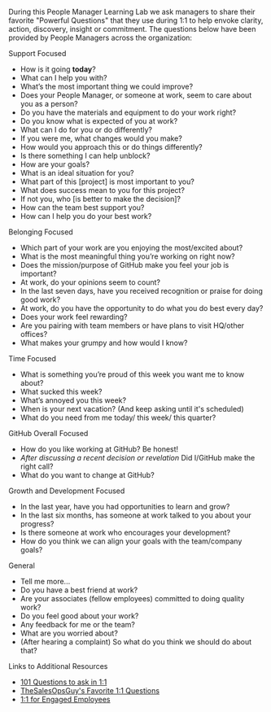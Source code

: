 During this People Manager Learning Lab we ask managers to share their favorite "Powerful Questions" that they use during 1:1 to help envoke clarity, action, discovery, insight or commitment. The questions below have been provided by People Managers across the organization: 

Support Focused
- How is it going **today**? 
- What can I help you with?
- What’s the most important thing we could improve?
- Does your People Manager, or someone at work, seem to care about you as a person?
- Do you have the materials and equipment to do your work right?
- Do you know what is expected of you at work?
- What can I do for you or do differently?
- If you were me, what changes would you make?
- How would you approach this or do things differently? 
- Is there something I can help unblock?
- How are your goals?
- What is an ideal situation for you? 
- What part of this [project] is most important to you? 
- What does success mean to you for this project? 
- If not you, who [is better to make the decision]? 
- How can the team best support you?
- How can I help you do your best work? 

Belonging Focused
- Which part of your work are you enjoying the most/excited about?
- What is the most meaningful thing you’re working on right now?
- Does the mission/purpose of GitHub make you feel your job is important?
- At work, do your opinions seem to count?
- In the last seven days, have you received recognition or praise for doing good
work?
- At work, do you have the opportunity to do what you do best every day?
- Does your work feel rewarding? 
- Are you pairing with team members or have plans to visit HQ/other offices? 
- What makes your grumpy and how would I know? 

Time Focused
- What is something you’re proud of this week you want me to know about?
- What sucked this week?
- What’s annoyed you this week?
- When is your next vacation? (And keep asking until it's scheduled)
- What do you need from me today/ this week/ this quarter? 


GitHub Overall Focused 
- How do you like working at GitHub? Be honest!
- *After discussing a recent decision or revelation* Did I/GitHub make the right call?
- What do you want to change at GitHub?

Growth and Development Focused
- In the last year, have you had opportunities to learn and grow?
- In the last six months, has someone at work talked to you about your progress?
- Is there someone at work who encourages your development?
- How do you think we can align your goals with the team/company goals? 

General
- Tell me more...
- Do you have a best friend at work?
- Are your associates (fellow employees) committed to doing quality work?
- Do you feel good about your work?
- Any feedback for me or the team? 
- What are you worried about?
- (After hearing a complaint) So what do you think we should do about that? 

Links to Additional Resources 
- [101 Questions to ask in 1:1](https://jasonevanish.com/2014/05/29/101-questions-to-ask-in-1-on-1s/)
- [TheSalesOpsGuy's Favorite 1:1 Questions](https://gist.github.com/TheSalesOpsGuy/24d08a37f989eb3e7b75e959542c2b85) 
- [1:1 for Engaged Employees](https://www.impraise.com/blog/1-on-1s-for-engaged-employees-how-good-managers-run-them)

